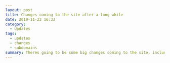 ```yaml
---
layout: post
title: Changes coming to the site after a long while
date: 2019-11-22 16:33
category:
  - Updates
tags:
  - updates
  - changes
  - subdomains
summary: Theres going to be some big changes coming to the site, including subdomains for projects, and other similar things, guides that were with projects will be moved over to their subdomain.
---
```


